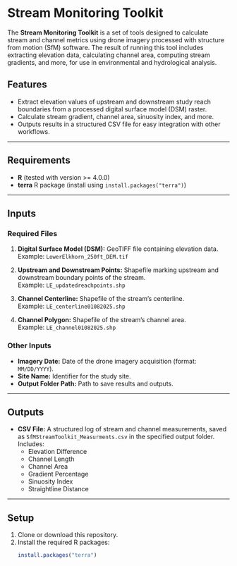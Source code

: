 # Stream Monitoring Toolkit

The **Stream Monitoring Toolkit** is a set of tools designed to calculate stream and channel metrics using drone imagery processed with structure from motion (SfM) software. The result of running this tool includes extracting elevation data, calculating channel area, computing stream gradients, and more, for use in environmental and hydrological analysis.

## Features

- Extract elevation values of upstream and downstream study reach boundaries from a processed digital surface model (DSM) raster.
- Calculate stream gradient, channel area, sinuosity index, and more.
- Outputs results in a structured CSV file for easy integration with other workflows.

---

## Requirements

- **R** (tested with version >= 4.0.0)
- **terra** R package (install using `install.packages("terra")`)

---

## Inputs

### Required Files
1. **Digital Surface Model (DSM):** GeoTIFF file containing elevation data.  
   Example: `LowerElkhorn_250ft_DEM.tif`
   
2. **Upstream and Downstream Points:** Shapefile marking upstream and downstream boundary points of the stream.  
   Example: `LE_updatedreachpoints.shp`
   
3. **Channel Centerline:** Shapefile of the stream’s centerline.  
   Example: `LE_centerline01082025.shp`
   
4. **Channel Polygon:** Shapefile of the stream’s channel area.  
   Example: `LE_channel01082025.shp`

### Other Inputs
- **Imagery Date:** Date of the drone imagery acquisition (format: `MM/DD/YYYY`).  
- **Site Name:** Identifier for the study site.  
- **Output Folder Path:** Path to save results and outputs.

---

## Outputs

- **CSV File:** A structured log of stream and channel measurements, saved as `SfMStreamToolkit_Measurments.csv` in the specified output folder.  
  Includes:
  - Elevation Difference
  - Channel Length
  - Channel Area
  - Gradient Percentage
  - Sinuosity Index
  - Straightline Distance

---

## Setup

1. Clone or download this repository.
2. Install the required R packages:
   ```R
   install.packages("terra")
